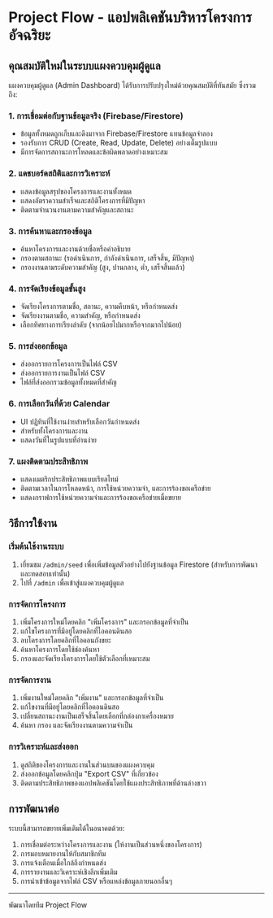 # Project Flow - แอปพลิเคชันบริหารโครงการอัจฉริยะ

## คุณสมบัติใหม่ในระบบแผงควบคุมผู้ดูแล

แผงควบคุมผู้ดูแล (Admin Dashboard) ได้รับการปรับปรุงใหม่ด้วยคุณสมบัติที่ทันสมัย ซึ่งรวมถึง:

### 1. การเชื่อมต่อกับฐานข้อมูลจริง (Firebase/Firestore)

- ข้อมูลทั้งหมดถูกเก็บและดึงมาจาก Firebase/Firestore แทนข้อมูลจำลอง
- รองรับการ CRUD (Create, Read, Update, Delete) อย่างเต็มรูปแบบ
- มีการจัดการสถานะการโหลดและข้อผิดพลาดอย่างเหมาะสม

### 2. แดชบอร์ดสถิติและการวิเคราะห์

- แสดงข้อมูลสรุปของโครงการและงานทั้งหมด
- แสดงอัตราความสำเร็จและสถิติโครงการที่มีปัญหา
- ติดตามจำนวนงานตามความสำคัญและสถานะ

### 3. การค้นหาและกรองข้อมูล

- ค้นหาโครงการและงานด้วยชื่อหรือคำอธิบาย
- กรองตามสถานะ (รอดำเนินการ, กำลังดำเนินการ, เสร็จสิ้น, มีปัญหา)
- กรองงานตามระดับความสำคัญ (สูง, ปานกลาง, ต่ำ, เสร็จสิ้นแล้ว)

### 4. การจัดเรียงข้อมูลขั้นสูง

- จัดเรียงโครงการตามชื่อ, สถานะ, ความคืบหน้า, หรือกำหนดส่ง
- จัดเรียงงานตามชื่อ, ความสำคัญ, หรือกำหนดส่ง
- เลือกทิศทางการเรียงลำดับ (จากน้อยไปมากหรือจากมากไปน้อย)

### 5. การส่งออกข้อมูล

- ส่งออกรายการโครงการเป็นไฟล์ CSV
- ส่งออกรายการงานเป็นไฟล์ CSV
- ไฟล์ที่ส่งออกรวมข้อมูลทั้งหมดที่สำคัญ

### 6. การเลือกวันที่ด้วย Calendar

- UI ปฏิทินที่ใช้งานง่ายสำหรับเลือกวันกำหนดส่ง
- สำหรับทั้งโครงการและงาน
- แสดงวันที่ในรูปแบบที่อ่านง่าย

### 7. แผงติดตามประสิทธิภาพ

- แสดงเมตริกประสิทธิภาพแบบเรียลไทม์
- ติดตามเวลาในการโหลดหน้า, การใช้หน่วยความจำ, และการร้องขอเครือข่าย
- แสดงกราฟการใช้หน่วยความจำและการร้องขอเครือข่ายเมื่อขยาย

## วิธีการใช้งาน

### เริ่มต้นใช้งานระบบ

1. เยี่ยมชม `/admin/seed` เพื่อเพิ่มข้อมูลตัวอย่างไปยังฐานข้อมูล Firestore (สำหรับการพัฒนาและทดสอบเท่านั้น)
2. ไปที่ `/admin` เพื่อเข้าสู่แผงควบคุมผู้ดูแล

### การจัดการโครงการ

1. เพิ่มโครงการใหม่โดยคลิก "เพิ่มโครงการ" และกรอกข้อมูลที่จำเป็น
2. แก้ไขโครงการที่มีอยู่โดยคลิกที่ไอคอนดินสอ
3. ลบโครงการโดยคลิกที่ไอคอนถังขยะ
4. ค้นหาโครงการโดยใช้ช่องค้นหา
5. กรองและจัดเรียงโครงการโดยใช้ตัวเลือกที่เหมาะสม

### การจัดการงาน

1. เพิ่มงานใหม่โดยคลิก "เพิ่มงาน" และกรอกข้อมูลที่จำเป็น
2. แก้ไขงานที่มีอยู่โดยคลิกที่ไอคอนดินสอ
3. เปลี่ยนสถานะงานเป็นเสร็จสิ้นโดยเลือกที่กล่องกาเครื่องหมาย
4. ค้นหา กรอง และจัดเรียงงานตามความจำเป็น

### การวิเคราะห์และส่งออก

1. ดูสถิติของโครงการและงานในส่วนบนของแผงควบคุม
2. ส่งออกข้อมูลโดยคลิกปุ่ม "Export CSV" ที่เกี่ยวข้อง
3. ติดตามประสิทธิภาพของแอปพลิเคชันโดยใช้แผงประสิทธิภาพที่ด้านล่างขวา

## การพัฒนาต่อ

ระบบนี้สามารถขยายเพิ่มเติมได้ในอนาคตด้วย:

1. การเชื่อมต่อระหว่างโครงการและงาน (ให้งานเป็นส่วนหนึ่งของโครงการ)
2. การมอบหมายงานให้กับสมาชิกทีม
3. การแจ้งเตือนเมื่อใกล้ถึงกำหนดส่ง
4. การรายงานและวิเคราะห์เชิงลึกเพิ่มเติม
5. การนำเข้าข้อมูลจากไฟล์ CSV หรือแหล่งข้อมูลภายนอกอื่นๆ

---

พัฒนาโดยทีม Project Flow
